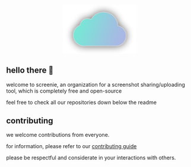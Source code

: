 <p align="center">
  <img src="logo.png" width="200px" />
</p>

## hello there 👋

welcome to screenie, an organization for a screenshot sharing/uploading tool, which is completely free and open-source

feel free to check all our repositories down below the readme

## contributing

we welcome contributions from everyone. 

for information, please refer to our [contributing guide](https://docs.screenie.host/resources/contribute)

please be respectful and considerate in your interactions with others.
